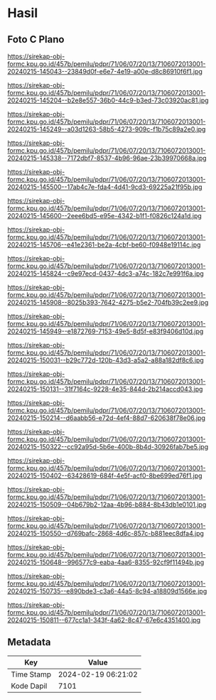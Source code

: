 # Hasil

## Foto C Plano

https://sirekap-obj-formc.kpu.go.id/457b/pemilu/pdpr/71/06/07/20/13/7106072013001-20240215-145043--23849d0f-e6e7-4e19-a00e-d8c86910f6f1.jpg

https://sirekap-obj-formc.kpu.go.id/457b/pemilu/pdpr/71/06/07/20/13/7106072013001-20240215-145204--b2e8e557-36b0-44c9-b3ed-73c03920ac81.jpg

https://sirekap-obj-formc.kpu.go.id/457b/pemilu/pdpr/71/06/07/20/13/7106072013001-20240215-145249--a03d1263-58b5-4273-909c-f1b75c89a2e0.jpg

https://sirekap-obj-formc.kpu.go.id/457b/pemilu/pdpr/71/06/07/20/13/7106072013001-20240215-145338--7172dbf7-8537-4b96-96ae-23b39970668a.jpg

https://sirekap-obj-formc.kpu.go.id/457b/pemilu/pdpr/71/06/07/20/13/7106072013001-20240215-145500--17ab4c7e-fda4-4d41-9cd3-69225a21f95b.jpg

https://sirekap-obj-formc.kpu.go.id/457b/pemilu/pdpr/71/06/07/20/13/7106072013001-20240215-145600--2eee6bd5-e95e-4342-b1f1-f0826c124a1d.jpg

https://sirekap-obj-formc.kpu.go.id/457b/pemilu/pdpr/71/06/07/20/13/7106072013001-20240215-145706--e41e2361-be2a-4cbf-be60-f0948e19114c.jpg

https://sirekap-obj-formc.kpu.go.id/457b/pemilu/pdpr/71/06/07/20/13/7106072013001-20240215-145824--c9e97ecd-0437-4dc3-a74c-182c7e991f6a.jpg

https://sirekap-obj-formc.kpu.go.id/457b/pemilu/pdpr/71/06/07/20/13/7106072013001-20240215-145908--8025b393-7642-4275-b5e2-704fb39c2ee9.jpg

https://sirekap-obj-formc.kpu.go.id/457b/pemilu/pdpr/71/06/07/20/13/7106072013001-20240215-145949--e1872769-7153-49e5-8d5f-e83f9406d10d.jpg

https://sirekap-obj-formc.kpu.go.id/457b/pemilu/pdpr/71/06/07/20/13/7106072013001-20240215-150031--b29c772d-120b-43d3-a5a2-a88a182df8c6.jpg

https://sirekap-obj-formc.kpu.go.id/457b/pemilu/pdpr/71/06/07/20/13/7106072013001-20240215-150131--31f7164c-9228-4e35-844d-2b214accd043.jpg

https://sirekap-obj-formc.kpu.go.id/457b/pemilu/pdpr/71/06/07/20/13/7106072013001-20240215-150214--d6aabb56-e72d-4ef4-88d7-620638f78e06.jpg

https://sirekap-obj-formc.kpu.go.id/457b/pemilu/pdpr/71/06/07/20/13/7106072013001-20240215-150322--cc92a95d-5b6e-400b-8b4d-30926fab7be5.jpg

https://sirekap-obj-formc.kpu.go.id/457b/pemilu/pdpr/71/06/07/20/13/7106072013001-20240215-150402--63428619-684f-4e5f-acf0-8be699ed76f1.jpg

https://sirekap-obj-formc.kpu.go.id/457b/pemilu/pdpr/71/06/07/20/13/7106072013001-20240215-150509--04b679b2-12aa-4b96-b884-8b43db1e0101.jpg

https://sirekap-obj-formc.kpu.go.id/457b/pemilu/pdpr/71/06/07/20/13/7106072013001-20240215-150550--d769bafc-2868-4d6c-857c-b881eec8dfa4.jpg

https://sirekap-obj-formc.kpu.go.id/457b/pemilu/pdpr/71/06/07/20/13/7106072013001-20240215-150648--996577c9-eaba-4aa6-8355-92cf9f11494b.jpg

https://sirekap-obj-formc.kpu.go.id/457b/pemilu/pdpr/71/06/07/20/13/7106072013001-20240215-150735--e890bde3-c3a6-44a5-8c94-a18809d1566e.jpg

https://sirekap-obj-formc.kpu.go.id/457b/pemilu/pdpr/71/06/07/20/13/7106072013001-20240215-150811--677cc1a1-343f-4a62-8c47-67e6c4351400.jpg


## Metadata

| Key        | Value               |
| ---------- | ------------------- |
| Time Stamp | 2024-02-19 06:21:02 |
| Kode Dapil | 7101                |



